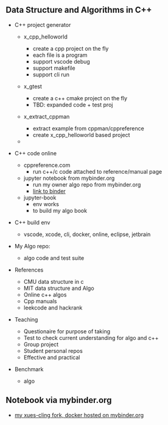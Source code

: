 ## Data Structure and Algorithms in C++
* C++ project generator 
    * x_cpp_helloworld 
        * create a cpp project on the fly
        * each file is a program
        * support vscode debug
        * support makefile
        * support cli run 
    * x_gtest 
        * create a c++ cmake project on the fly
        * TBD: expanded code + test proj 
    * x_extract_cppman
        * extract example from cppman/cppreference
        * create x_cpp_helloworld based project 

    * 

* C++ code online 
    * cppreference.com
        * run c++/c code attached to reference/manual  page
    * jupyter notebook from mybinder.org  
        * run my owner algo repo from mybinder.org 
        * [link to binder](https://mybinder.org/v2/gh/jli8000/xeus-cling/79d2bb803bade714ad70e905b71cb913d86f5b24?urlpath=lab%2Ftree%2Fnotebooks%2Fxcpp.ipynb)
    * jupyter-book
        * env works
        * to build my algo book

* C++ build env
    * vscode, xcode, cli, docker, online, eclipse, jetbrain

* My Algo repo:
    * algo code and test suite 

* References
    * CMU data structure in c
    * MIT data structure and Algo
    * Online c++ algos
    * Cpp manuals
    * leekcode and hackrank

* Teaching
    * Questionaire for purpose of taking
    * Test to check current understanding for algo and c++
    * Group project
    * Student personal repos
    * Effective and practical
* Benchmark
    * algo

## Notebook via mybinder.org
* [my xues-cling fork, docker hosted on mybinder.org](https://mybinder.org/v2/gh/jli8000/xeus-cling.git/HEAD?labpath=notebooks%2Fxcpp.ipynb)
